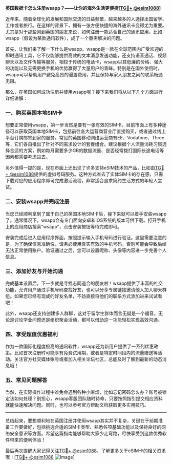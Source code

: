 **英国数据卡怎么注册wsapp？——让你的海外生活更便捷[[TG💪+ @esim1088](https://t.me/s/esim1088)]**

近年来，随着全球化的发展和国际交流的日益频繁，越来越多的人选择出国留学、工作或者旅行。在这样的背景下，拥有一张方便快捷的海外通讯卡变得尤为重要。尤其是对于那些刚到英国的朋友来说，如何注册一款适合自己的通讯应用，比如wsapp（假设为某款通讯软件），成了一个亟需解决的问题。

首先，让我们来了解一下什么是wsapp。wsapp是一款在全球范围内广受欢迎的即时通讯工具，它不仅能够提供高效的文本消息发送功能，还支持语音通话、视频聊天以及文件传输等服务。相较于传统的电话卡，wsapp以其低廉的价格、强大的功能以及无需更换手机的优势赢得了大量用户的青睐。特别是在国外使用时，wsapp可以帮助用户避免高昂的漫游费用，并且保持与家人朋友之间的联系畅通无阻。

那么，在英国如何成功注册并使用wsapp呢？接下来我们将从以下几个方面进行详细讲解：

### **一、购买英国本地SIM卡**
想要正常使用wsapp，第一步当然是要有一张有效的SIM卡。目前市面上有多种途径可以获取英国本地SIM卡，包括前往各大运营商营业厅直接购买，或者通过线上平台订购邮寄到家的服务。常见的英国移动网络运营商有EE、Vodafone、Three等，它们各自推出了针对不同需求设计的套餐组合。建议根据个人流量消耗习惯选择合适的方案，例如每月需要多少GB的数据流量、是否经常拨打国际长途电话等因素都需要考虑进去。

另外值得一提的是，现在市面上还出现了许多支持eSIM技术的产品，比如由[TG💪+ @esim1088](https://t.me/s/esim1088)提供的虚拟号码服务。这种方式省去了实体SIM卡的存在感，只需下载对应的应用程序即可完成激活流程，非常适合追求简约生活方式的年轻人尝试。

### **二、安装wsapp并完成注册**
当您已经顺利拿到了属于自己的英国本地SIM卡后，接下来就可以着手安装wsapp了。通常情况下，wsapp会有专门面向安卓和iOS系统的版本可供下载。打开手机上的应用商店搜索“wsapp”，点击安装按钮等待完成即可。

安装完成后进入应用程序界面，按照提示输入手机号码进行验证。这里需要注意的是，为了确保信息准确性，请务必使用真实有效的手机号码，否则可能会导致后续无法正常使用账户。验证通过之后，您可以设置昵称、头像等内容进一步完善个人信息。

### **三、添加好友与开始沟通**
完成基本设置后，下一步就是寻找志同道合的朋友啦！wsapp提供了丰富的社交功能，允许用户通过手机号码查找好友，也可以分享专属链接邀请他人加入聊天群组。如果您已经有现成的好友名单，不妨直接将他们的联系方式添加进来试试看吧！

此外，wsapp还支持创建多人群聊，这对于留学生群体而言无疑是一个福音。无论是讨论学业问题还是组织聚会活动，都可以借助这一功能轻松实现高效沟通。

### **四、享受超值优惠福利**
作为一款国际化程度极高的通讯软件，wsapp还为新用户提供了一系列优惠政策。比如首次注册时可能享有免费试用期，或者是特定时间段内的流量赠送等活动。关注官方社交媒体账号或者加入相关论坛社区，总能及时了解到最新的动态消息哦！

### **五、常见问题解答**
当然，在实际操作过程中难免会遇到各种小麻烦，比如忘记密码怎么办？账号被锁定该如何处理？别担心，wsapp客服团队随时待命，只要按照指引提交相应资料就能快速解决问题。同时，也可以参考官方帮助文档获取更多实用技巧。

---

总结起来，要想顺利地在英国注册并使用wsapp其实并不复杂，关键在于前期准备工作要做好，包括挑选合适的SIM卡类型、熟悉各项基础功能以及保持良好的网络安全意识等方面。希望这篇指南能够帮助大家少走弯路，尽快享受到这款优秀软件带来的便利体验！

最后再次提醒大家记得关注[TG💪+ @esim1088](https://t.me/s/esim1088)，了解更多关于eSIM卡的相关资讯哦！[[TG💪+ @esim1088](https://t.me/s/esim1088) ![Image](https://i.postimg.cc/4NQfJmqS/Snipaste-2025-05-13-00-14-12.png)]